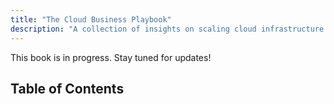 ```yaml
---
title: "The Cloud Business Playbook"
description: "A collection of insights on scaling cloud infrastructure."
---
```


This book is in progress. Stay tuned for updates! 

## Table of Contents    
